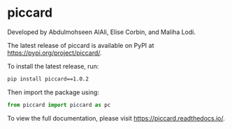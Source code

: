 # piccard

Developed by Abdulmohseen AlAli, Elise Corbin, and Maliha Lodi.

The latest release of piccard is available on PyPI at https://pypi.org/project/piccard/.

To install the latest release, run:
```bash
pip install piccard==1.0.2
```
Then import the package using:
```python
from piccard import piccard as pc
```

To view the full documentation, please visit https://piccard.readthedocs.io/.